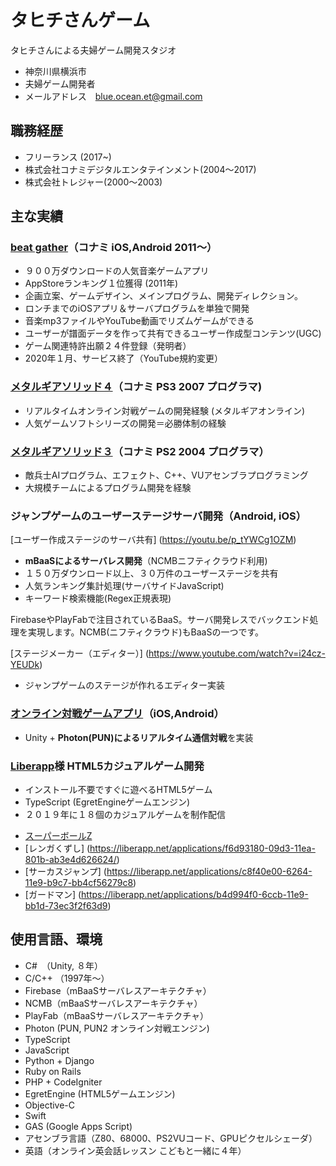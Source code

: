 # タヒチさんゲーム

タヒチさんによる夫婦ゲーム開発スタジオ

* 神奈川県横浜市
* 夫婦ゲーム開発者
* メールアドレス　blue.ocean.et@gmail.com

## 職務経歴

* フリーランス (2017~)
* 株式会社コナミデジタルエンタテインメント(2004〜2017)
* 株式会社トレジャー(2000〜2003)

## 主な実績

### [beat gather]（コナミ iOS,Android 2011〜）
[beat gather]: https://www.youtube.com/watch?v=Rp8JgVIQzIM

* ９００万ダウンロードの人気音楽ゲームアプリ
* AppStoreランキング１位獲得 (2011年)
* 企画立案、ゲームデザイン、メインプログラム、開発ディレクション。
* ロンチまでのiOSアプリ＆サーバプログラムを単独で開発
* 音楽mp3ファイルやYouTube動画でリズムゲームができる
* ユーザーが譜面データを作って共有できるユーザー作成型コンテンツ(UGC)
* ゲーム関連特許出願２４件登録（発明者）
* 2020年１月、サービス終了（YouTube規約変更）

### [メタルギアソリッド４]（コナミ PS3 2007 プログラマ)
[メタルギアソリッド４]: https://www.konami.com/mg/archive/mgs4/jp/

* リアルタイムオンライン対戦ゲームの開発経験 (メタルギアオンライン)
* 人気ゲームソフトシリーズの開発＝必勝体制の経験

### [メタルギアソリッド３]（コナミ PS2 2004 プログラマ）
[メタルギアソリッド３]: https://www.konami.com/mg/archive/hd/mgs/

* 敵兵士AIプログラム、エフェクト、C++、VUアセンブラプログラミング
* 大規模チームによるプログラム開発を経験

### ジャンプゲームのユーザーステージサーバ開発（Android, iOS）

[ユーザー作成ステージのサーバ共有] (https://youtu.be/p_tYWCg1OZM)

* **mBaaSによるサーバレス開発**（NCMBニフティクラウド利用) 
* １５０万ダウンロード以上、３０万件のユーザーステージを共有
* 人気ランキング集計処理(サーバサイドJavaScript)
* キーワード検索機能(Regex正規表現)

FirebaseやPlayFabで注目されているBaaS。サーバ開発レスでバックエンド処理を実現します。NCMB(ニフティクラウド)もBaaSの一つです。

[ステージメーカー（エディター）] (https://www.youtube.com/watch?v=i24cz-YEUDk)

* ジャンプゲームのステージが作れるエディター実装


### [オンライン対戦ゲームアプリ]（iOS,Android）
[オンライン対戦ゲームアプリ]: https://youtu.be/Fruh1GVfP-A

* Unity + **Photon(PUN)によるリアルタイム通信対戦**を実装

### [Liberapp]様 HTML5カジュアルゲーム開発
[Liberapp]: https://liberapp.net/

* インストール不要ですぐに遊べるHTML5ゲーム
* TypeScript (EgretEngineゲームエンジン)
* ２０１９年に１８個のカジュアルゲームを制作配信

- [スーパーボールZ](https://liberapp.net/applications/ea9a4e10-3c1d-11e9-85f7-5f2203be7b3a)
- [レンガくずし]
(https://liberapp.net/applications/f6d93180-09d3-11ea-801b-ab3e4d626624/)
- [サーカスジャンプ]
(https://liberapp.net/applications/c8f40e00-6264-11e9-b9c7-bb4cf56279c8)
- [ガードマン]
(https://liberapp.net/applications/b4d994f0-6ccb-11e9-bb1d-73ec3f2f63d9)


## 使用言語、環境

* C#　（Unity, ８年）
* C/C++ （1997年〜）
* Firebase（mBaaSサーバレスアーキテクチャ）
* NCMB（mBaaSサーバレスアーキテクチャ）
* PlayFab（mBaaSサーバレスアーキテクチャ）
* Photon (PUN, PUN2 オンライン対戦エンジン)
* TypeScript
* JavaScript
* Python + Django
* Ruby on Rails
* PHP + CodeIgniter
* EgretEngine (HTML5ゲームエンジン)
* Objective-C
* Swift
* GAS (Google Apps Script)
* アセンブラ言語（Z80、68000、PS2VUコード、GPUピクセルシェーダ）
* 英語（オンライン英会話レッスン こどもと一緒に４年）
